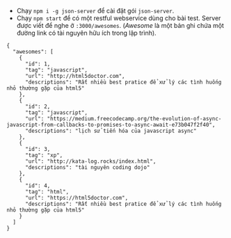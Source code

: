 * Chạy `npm i -g json-server` để cài đặt gói `json-server`.
* Chạy `npm start` để có một restful webservice dùng cho bài test. 
Server được viết để nghe ở `:3000/awesomes`. (_Awesome_ là một bản 
ghi chứa một đường link có tài nguyên hữu ích trong lập trình).

```$json
{
  "awesomes": [
    {
      "id": 1,
      "tag": "javascript",
      "url": "http://html5doctor.com",
      "descriptions": "Rất nhiều best pratice để xử lý các tình huống nhỏ thường gặp của html5"
    },
    {
      "id": 2,
      "tag": "javascript",
      "url": "https://medium.freecodecamp.org/the-evolution-of-async-javascript-from-callbacks-to-promises-to-async-await-e73b047f2f40",
      "descriptions": "lịch sử tiến hóa của javascript async"
    },
    {
      "id": 3,
      "tag": "xp",
      "url": "http://kata-log.rocks/index.html",
      "descriptions": "tài nguyên coding dojo"
    },
    {
      "id": 4,
      "tag": "html",
      "url": "https://html5doctor.com",
      "descriptions": "Rất nhiều best pratice để xử lý các tình huống nhỏ thường gặp của html5"
    }
  ]
}
```